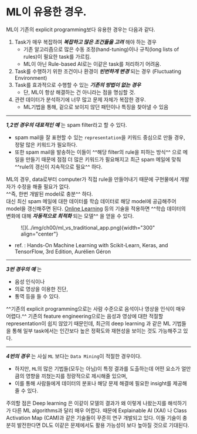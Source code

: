 # ML이 유용한 경우.

ML이 기존의 explicit programming보다 유용한 경우는 다음과 같다.

1. Task가 매우 복잡하여 ***복잡하고 많은 조건들을 고려*** 해야 하는 경우
    * 기존 알고리즘으로 많은 수동 조정(hand-tuning)이나 규칙(long lists of rules)이 필요한 task를 가르킴.
    * ML이 아닌 Rule-based AI로는 이같은 task를 처리하기 어려움.
2. Task를 수행하기 위한 조건이나 환경이 ***빈번하게 변경*** 되는 경우 (Fluctuating Environment)
3. Task를 효과적으로 수행할 수 있는 ***기존의 방법이 없는 경우***
    * 단, ML이 항상 해결하는 건 아니라는 점을 명심할 것.
4. 관련 데이터가 분석하기에 너무 많고 문제 자체가 복잡한 경우.
    * ML기법을 통해, 겉으로 보이지 않던 패턴이나 특징을 찾아낼 수 있음

---

***1,2번 경우의 대표적인 예*** 는 spam filter라고 할 수 있다.  

* spam mail을 잘 표현할 수 있는 `representation`을 키워드 중심으로 만들 경우, 정말 많은 키워드가 필요하다.  
* 또한 spam mail을 발송하는 이들이 ^^해당 filter의 rule을 피하는 방식^^ 으로 메일을 만들기 때문에 점점 더 많은 키워드가 필요해지고 최근 spam 메일에 맞춰 ^^rule의 갱신이 지속적으로 필요^^ 하다. 

ML의 경우, data로부터 computer가 직접 rule을 만들어내기 때문에 구현물에서 개발자가 수정을 해줄 필요가 없다.  
^^즉, 한번 개발된 model로 충분^^ 하다.  
대신 최신 spam 메일에 대한 데이터를 학습 데이터로 해당 model에 공급해주어 model을 갱신해주면 된다. [Online Learning](./ch00_41_online_learning.md) 등의 기술을 적용하면 ^^학습 데이터의 변화에 대해 ***자동적으로 최적화*** 되는 모델^^ 을 얻을 수 있다.

<figure markdown>
![](../img/ch00/ml_vs_traditional_app.png){width="300" align="center"}
</figure>

* ref. : Hands-On Machine Learning with Scikit-Learn, Keras, and TensorFlow, 3rd Edition, Aurélien Géron

---

***3번 경우의 예*** 는 

* 음성 인식이나 
* 의료 영상을 이용한 진단, 
* 통역 등을 들 수 있다. 

^^기존의 explicit programming으로는 사람 수준으로 음석이나 영상을 인식이 매우 어렵다.^^ 기존의 feature engineering으로는 음성과 영상에 대한 적절할 representation이 쉽지 않았기 때문인데, 최근의 deep learning 과 같은 ML 기법들을 통해 일부 task에서는 인간보다 높은 정확도와 재현성을 보이는 것도 가능해주고 있다. 

---

***4번의 경우*** 는 사실 `ML` 보다는 `Data Mining`이 적절한 경우이다.  

* 하지만, `ML`의 많은 기법들(모두는 아님)이 특정 결과를 도출하는데 어떤 요소가 얼만큼의 영향을 끼쳤는지를 정량적으로 제시해줄 있으며, 
* 이를 통해 사람들에게 데이터의 분포나 해당 문제 해결에 필요한 insight를 제공해줄 수 있다.  

주의할 점은 Deep learning 은 이같이 모델의 결과가 왜 이렇게 나왔는지를 해석하기가 다른 ML algorithms과 달리 매우 어렵다. 때문에 Explainable AI (XAI) 나 Class Activation Map (CAM)과 같은 기술들이 꾸준히 연구 개발되고 있다. 이들 기술이 충분히 발전한다면 DL도 이같은 문제에서도 활용 가능성이 보다 높아질 것으로 기대된다.